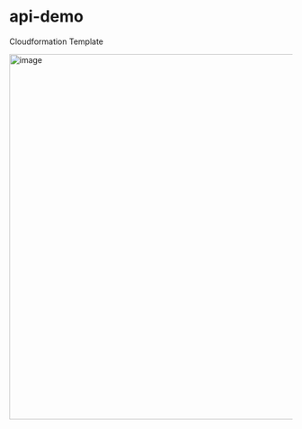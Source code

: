 # api-demo


Cloudformation Template


<img width="650" alt="image" src="https://user-images.githubusercontent.com/58434120/169806983-9292c3ca-ad59-40fd-a101-e7db3e6ed706.png">
